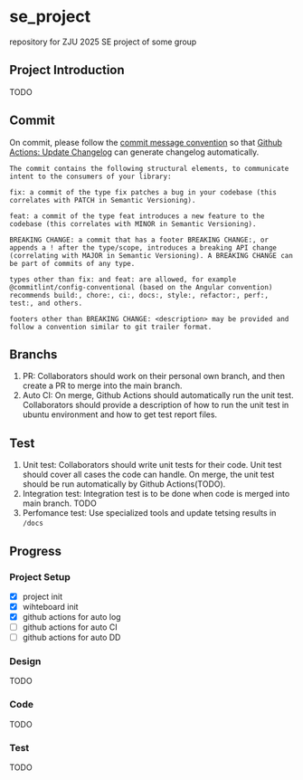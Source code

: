 # se_project

repository for ZJU 2025 SE project of some group

## Project Introduction

TODO

## Commit

On commit, please follow the [commit message convention](https://www.conventionalcommits.org/en/v1.0.0/) so that [Github Actions: Update Changelog](https://github.com/Hzeristo/se_project/actions/workflows/changelog.yml) can generate changelog automatically.

```
The commit contains the following structural elements, to communicate intent to the consumers of your library:

fix: a commit of the type fix patches a bug in your codebase (this correlates with PATCH in Semantic Versioning).

feat: a commit of the type feat introduces a new feature to the codebase (this correlates with MINOR in Semantic Versioning).

BREAKING CHANGE: a commit that has a footer BREAKING CHANGE:, or appends a ! after the type/scope, introduces a breaking API change (correlating with MAJOR in Semantic Versioning). A BREAKING CHANGE can be part of commits of any type.

types other than fix: and feat: are allowed, for example @commitlint/config-conventional (based on the Angular convention) recommends build:, chore:, ci:, docs:, style:, refactor:, perf:, test:, and others.

footers other than BREAKING CHANGE: <description> may be provided and follow a convention similar to git trailer format.
```

## Branchs

1. PR: Collaborators should work on their personal own branch, and then create a PR to merge into the main branch.
2. Auto CI: On merge, Github Actions should automatically run the unit test. Collaborators should provide a description of how to run the unit test in ubuntu environment and how to get test report files.

## Test

1. Unit test: Collaborators should write unit tests for their code. Unit test should cover all cases the code can handle. On merge, the unit test should be run automatically by Github Actions(TODO).
2. Integration test: Integration test is to be done when code is merged into main branch. TODO
3. Perfomance test: Use specialized tools and update tetsing results in `/docs`

## Progress

### Project Setup

- [x] project init
- [x] wihteboard init
- [x] github actions for auto log
- [ ] github actions for auto CI
- [ ] github actions for auto DD

### Design

TODO

### Code

TODO

### Test

TODO